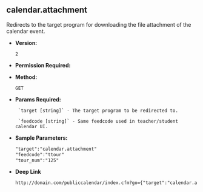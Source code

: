 **calendar.attachment**
----
  Redirects to the target program for downloading the file attachment of the calendar event.

* **Version:**

  	`2`

* **Permission Required:**



* **Method:**

  	`GET`
  
* **Params Required:**

	   `target [string]` - The target program to be redirected to.

	   `feedcode [string]` - Same feedcode used in teacher/student calendar UI.

* **Sample Parameters:**

	```HTML
	"target":"calendar.attachment"
	"feedcode":"ttour"
	"tour_num":"125"
	```

* **Deep Link**

	```HTML
	http://domain.com/publiccalendar/index.cfm?go={"target":"calendar.attachment","feedcode":"ttour","tour_num":"125"}
	```
